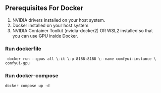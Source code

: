  ## Prerequisites For Docker
 1. NVIDIA drivers installed on your host system.
 2. Docker installed on your host system.
 3. NVIDIA Container Toolkit (nvidia-docker2) OR WSL2 installed so that you can use GPU inside
 Docker.

### Run dockerfile
` docker run --gpus all \-it \-p 8188:8188 \--name comfyui-instance \
 comfyui-gpu`
### Run docker-compose
`docker compose up -d`